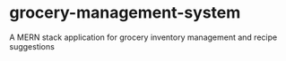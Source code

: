 # grocery-management-system
A MERN stack application for grocery inventory management and recipe suggestions
